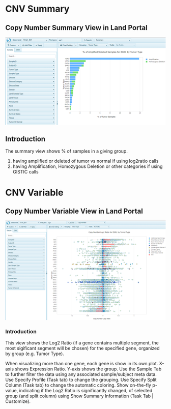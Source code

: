 # CNV Summary

## Copy Number Summary View in Land Portal

![LandPortal_login_png](../../images/CNVSummary.png)

## Introduction
The summary view shows % of samples in a giving group.
1. having amplified or deleted of tumor vs normal if using log2ratio calls
2. having Amplification, Homozygous Deletion or other categories if using GISTIC calls


# CNV Variable

## Copy Number Variable View in Land Portal

![LandPortal_login_png](../../images/CNVVariable.png)

### Introduction
This view shows the Log2 Ratio (if a gene contains multiple segment, the most sigificant segment will be chosen) for the specified gene, organized by group (e.g. Tumor Type).

When visualizing more than one gene, each gene is show in its own plot.
X-axis shows Expression Ratio. Y-axis shows the group.
Use the Sample Tab to further filter the data using any associated sample/subject meta data. Use Specify Profile (Task tab) to change the grouping.
Use Specify Split Column (Task tab) to change the automatic coloring.
Show on-the-fly p-value, indicating if the Log2 Ratio is significantly changed, of selected group (and split column) using Show Summary Information (Task Tab | Customize).
